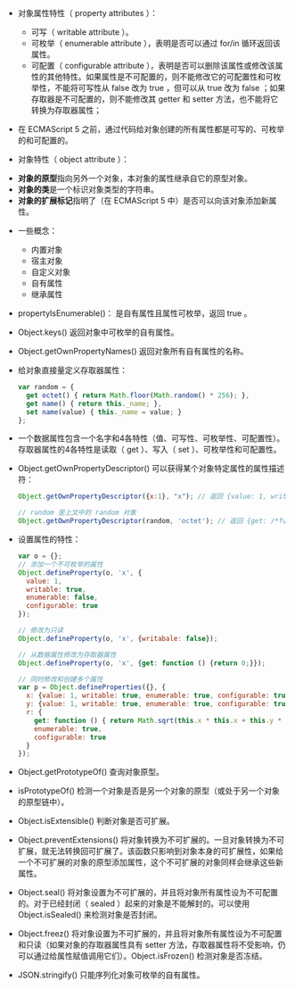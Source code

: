 * 对象属性特性（ property attributes ）：

  - 可写（ writable attribute ）。
  - 可枚举（ enumerable attribute ），表明是否可以通过 for/in 循环返回该属性。
  - 可配置（ configurable attribute ），表明是否可以删除该属性或修改该属性的其他特性。如果属性是不可配置的，则不能修改它的可配置性和可枚举性，不能将可写性从 false 改为 true ，但可以从 true 改为 false ；如果存取器是不可配置的，则不能修改其 getter 和 setter 方法，也不能将它转换为存取器属性；
  
* 在 ECMAScript 5 之前，通过代码给对象创建的所有属性都是可写的、可枚举的和可配置的。

* 对象特性（ object attribute ）：

 - **对象的原型**指向另外一个对象，本对象的属性继承自它的原型对象。
 - **对象的类**是一个标识对象类型的字符串。
 - **对象的扩展标记**指明了（在 ECMAScript 5 中）是否可以向该对象添加新属性。
 
* 一些概念：

  - 内置对象
  - 宿主对象
  - 自定义对象
  - 自有属性
  - 继承属性
  
* propertyIsEnumerable()： 是自有属性且属性可枚举，返回 true 。

* Object.keys() 返回对象中可枚举的自有属性。

* Object.getOwnPropertyNames() 返回对象所有自有属性的名称。
  
* 给对象直接量定义存取器属性：

  ```js
  var random = {
    get octet() { return Math.floor(Math.random() * 256); },
    get name() { return this._name; },
    set name(value) { this._name = value; }
  };
  ```
 
* 一个数据属性包含一个名字和4各特性（值、可写性、可枚举性、可配置性）。存取器属性的4各特性是读取（ get ）、写入（ set ）、可枚举性和可配置性。

* Object.getOwnPropertyDescriptor() 可以获得某个对象特定属性的属性描述符：

  ```js
  Object.getOwnPropertyDescriptor({x:1}, "x"); // 返回 {value: 1, writable: true, enumerable: true. configurable: true}
  
  // random 是上文中的 random 对象
  Object.getOwnPropertyDescriptor(random, 'octet'); // 返回 {get: /*func*/, set: undefined, enumerable: true, configurable: true}
  ```
  
* 设置属性的特性：

  ```js
  var o = {};
  // 添加一个不可枚举的属性
  Object.defineProperty(o, 'x', {
    value: 1,
    writable: true,
    enumerable: false,
    configurable: true
  });
  
  // 修改为只读
  Object.defineProperty(o, 'x', {writabale: false});
  
  // 从数据属性修改为存取器属性
  Object.defineProperty(o, 'x', {get: function () {return 0;}});
  
  // 同时修改和创建多个属性
  var p = Object.defineProperties({}, {
    x: {value: 1, writable: true, enumerable: true, configurable: true},
    y: {value: 1, writable: true, enumerable: true, configurable: true},
    r: {
      get: function () { return Math.sqrt(this.x * this.x + this.y * this.y) },
      enumerable: true,
      configurable: true
    }
  });
  ```
  
* Object.getPrototypeOf() 查询对象原型。

* isPrototypeOf() 检测一个对象是否是另一个对象的原型（或处于另一个对象的原型链中）。

* Object.isExtensible() 判断对象是否可扩展。

* Object.preventExtensions() 将对象转换为不可扩展的。一旦对象转换为不可扩展，就无法转换回可扩展了。该函数只影响到对象本身的可扩展性，如果给一个不可扩展的对象的原型添加属性，这个不可扩展的对象同样会继承这些新属性。

* Object.seal() 将对象设置为不可扩展的，并且将对象所有属性设为不可配置的。对于已经封闭（ sealed ）起来的对象是不能解封的。可以使用 Object.isSealed() 来检测对象是否封闭。

* Object.freez() 将对象设置为不可扩展的，并且将对象所有属性设为不可配置和只读（如果对象的存取器属性具有 setter 方法，存取器属性将不受影响，仍可以通过给属性赋值调用它们）。Object.isFrozen() 检测对象是否冻结。

* JSON.stringify() 只能序列化对象可枚举的自有属性。